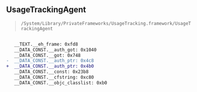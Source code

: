 ## UsageTrackingAgent

> `/System/Library/PrivateFrameworks/UsageTracking.framework/UsageTrackingAgent`

```diff

   __TEXT.__eh_frame: 0xfd8
   __DATA_CONST.__auth_got: 0x1040
   __DATA_CONST.__got: 0x748
-  __DATA_CONST.__auth_ptr: 0x4c8
+  __DATA_CONST.__auth_ptr: 0x4b0
   __DATA_CONST.__const: 0x23b8
   __DATA_CONST.__cfstring: 0xc80
   __DATA_CONST.__objc_classlist: 0xb0

```

